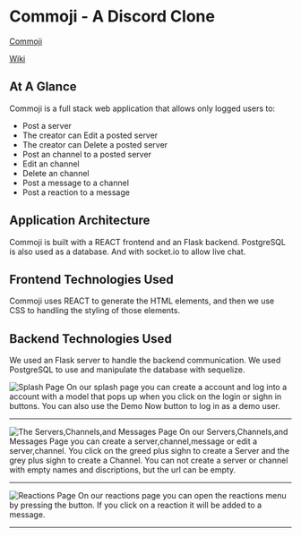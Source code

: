 # Commoji - A Discord Clone
[Commoji](https://commoji.herokuapp.com)

[Wiki](https://github.com/Geoffst3r/python-group-project/wiki)

## At A Glance
Commoji is a full stack web application that allows only logged users to:
 - Post a server
 - The creator can Edit a posted server
 - The creator can Delete a posted server
 - Post an channel to a posted server
 - Edit an channel
 - Delete an channel
 - Post a message to a channel
 - Post a reaction to a message

## Application Architecture
Commoji is built with a REACT frontend and an Flask backend. PostgreSQL is also used as a database. And with socket.io to allow live chat.

## Frontend Technologies Used
Commoji uses REACT to generate the HTML elements, and then we use CSS to handling the styling of those elements.

## Backend Technologies Used
We used an Flask server to handle the backend communication. We used PostgreSQL to use and manipulate the database with sequelize.

![Splash Page](https://github.com/Geoffst3r/python-group-project/blob/main/images/Splash-Page.png)
On our splash page you can create a account and log into a account with a model that pops up when you click on the login or sighn in buttons. You can also use the Demo Now button to log in as a demo user.

***

![The Servers,Channels,and Messages Page](https://github.com/Geoffst3r/python-group-project/blob/main/images/Screenshot%202022-01-13%20192220.png)
On our Servers,Channels,and Messages Page you can create a server,channel,message or edit a server,channel. You click on the greed plus sighn to create a Server and the grey plus sighn to create a Channel. You can not create a server or channel with empty names and discriptions, but the url can be empty.

***

![Reactions Page]()
On our reactions page you can open the reactions menu by pressing the button. If you click on a reaction it will be added to a message.

***
